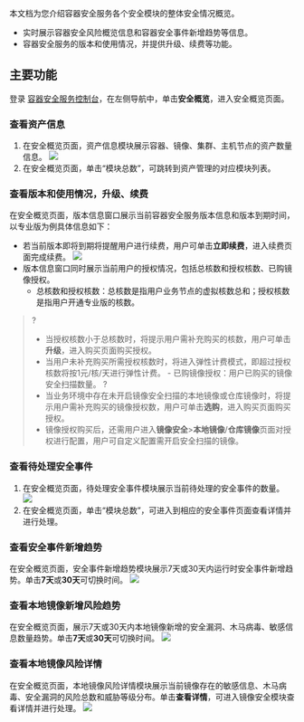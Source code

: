 本文档为您介绍容器安全服务各个安全模块的整体安全情况概览。
- 实时展示容器安全风险概览信息和容器安全事件新增趋势等信息。
- 容器安全服务的版本和使用情况，并提供升级、续费等功能。

## 主要功能
登录 [容器安全服务控制台](https://console.cloud.tencent.com/tcss)，在左侧导航中，单击**安全概览**，进入安全概览页面。
### 查看资产信息
1. 在安全概览页面，资产信息模块展示容器、镜像、集群、主机节点的资产数量信息。
![](https://qcloudimg.tencent-cloud.cn/raw/672a737e162064293f413291f2f4471e.png)
2. 在安全概览页面，单击“模块总数”，可跳转到资产管理的对应模块列表。

### 查看版本和使用情况，升级、续费
在安全概览页面，版本信息窗口展示当前容器安全服务版本信息和版本到期时间，以专业版为例具体信息如下：
 - 若当前版本即将到期将提醒用户进行续费，用户可单击**立即续费**，进入续费页面完成续费。
![](https://main.qcloudimg.com/raw/a1f510aa0e3a784780b69f1c98adde7b.png) 
 - 版本信息窗口同时展示当前用户的授权情况，包括总核数和授权核数、已购镜像授权。
    - 总核数和授权核数：总核数是指用户业务节点的虚拟核数总和；授权核数是指用户开通专业版的核数。
>?
>- 当授权核数小于总核数时，将提示用户需补充购买的核数，用户可单击**升级**，进入购买页面购买授权。
>- 当用户未补充购买所需授权核数时，将进入弹性计费模式，即超过授权核数将按1元/核/天进行弹性计费。
    - 已购镜像授权：用户已购买的镜像安全扫描数量。
>?
>- 当业务环境中存在未开启镜像安全扫描的本地镜像或仓库镜像时，将提示用户需补充购买的镜像授权数，用户可单击**选购**，进入购买页面购买授权。
>- 镜像授权购买后，还需用户进入**镜像安全**>**本地镜像**/**仓库镜像**页面对授权进行配置，用户可自定义配置需开启安全扫描的镜像。
 
### 查看待处理安全事件
1. 在安全概览页面，待处理安全事件模块展示当前待处理的安全事件的数量。
![](https://qcloudimg.tencent-cloud.cn/raw/3b85e0952e30bd09159ad75b53b04e3d.png)
2. 在安全概览页面，单击“模块总数”，可进入到相应的安全事件页面查看详情并进行处理。

### 查看安全事件新增趋势
在安全概览页面，安全事件新增趋势模块展示7天或30天内运行时安全事件新增趋势。单击**7天**或**30天**可切换时间。
![](https://main.qcloudimg.com/raw/d3d416860e23bda1e23b0e99171839fd.jpg)
 
### 查看本地镜像新增风险趋势
在安全概览页面，展示7天或30天内本地镜像新增的安全漏洞、木马病毒、敏感信息数量趋势。单击**7天**或**30天**可切换时间。
![](https://main.qcloudimg.com/raw/843d17c59d0930946f8e501d36dca9c1.jpg)

### 查看本地镜像风险详情
在安全概览页面，本地镜像风险详情模块展示当前镜像存在的敏感信息、木马病毒、安全漏洞的风险总数和威胁等级分布。单击**查看详情**，可进入镜像安全模块查看详情并进行处理。
 ![](https://main.qcloudimg.com/raw/88744c649cb4b030cdbd0512a0d00301.png)
